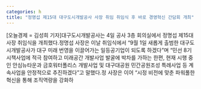 ```yaml
---
categories: h
title: "정명섭 제15대 대구도시개발공사 사장 취임 취임식 후 바로 경영혁신 간담회 개최"
---
```

[오늘경제 = 김성희 기자]대구도시개발공사는 4일 공사 3층 회의실에서 정명섭 제15대 사장 취임식을 개최했다.정명섭 사장은 이날 취임식에서 “9월 1일 새롭게 출범한 대구도시개발공사가 대구 미래 번영을 이끌어가는 일등공기업이 되도록 하겠다”며 “민선 8기 시책사업에 적극 참여하고 미래공간 개발사업 발굴에 박차를 가하는 한편, 현재 시행 중인 안심뉴타운과 금호워터폴리스 개발사업 및 대구대공원 민간공원조성 특례사업 등 계속사업을 안정적으로 추진하겠다”고 말했다.정 사장은 이어 “시정 비전에 맞춘 파워풀한 혁신을 통해 조직역량을 강화하